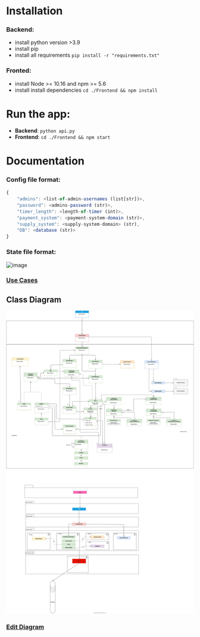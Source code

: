 # Installation

### Backend:

-   install python version >3.9
-   install pip
-   install all requirements `pip install -r "requirements.txt"`

### Fronted:

-   install Node >= 10.16 and npm >= 5.6
-   install install dependencies `cd ./Frontend && npm install`

# Run the app:

-   **Backend**: `python api.py`
-   **Frontend**: `cd ./Frontend && npm start`

# Documentation

### Config file format:
```javascript
{
	"admins": <list-of-admin-usernames (list[str])>,
	"password": <admins-password (str)>,
	"timer_length": <length-of-timer (int)>,
	"payment_system": <payment-system-domain (str)>,
	"supply_system": <supply-system-domain> (str),
	"DB": <database (str)>
}
```

### State file format:

![image](https://user-images.githubusercontent.com/48616609/119277382-f976f000-bc27-11eb-9aaa-feb60954412f.png)

### [Use Cases](Documentation/Use%20Cases.md)

## Class Diagram

![class diagram](Documentation/ClassDiagram.drawio.svg)

### [Edit Diagram](https://viewer.diagrams.net/?highlight=0000ff&edit=https%3A%2F%2Fapp.diagrams.net%2F%23HSeanPikulin%252FTradingSystem%252FDocumentation%252FDocumentation%252FClassDiagram.drawio.svg&layers=1&nav=1&title=ClassDiagram.drawio.svg#Uhttps%3A%2F%2Fraw.githubusercontent.com%2FSeanPikulin%2FTradingSystem%2FDocumentation%2FDocumentation%2FClassDiagram.drawio.svg%3Ftoken%3DALTBLBTKMMZHRUJV7OT64XDALBLNS)
